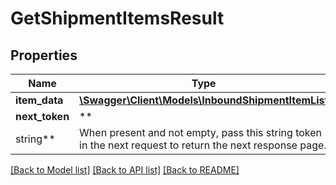 # GetShipmentItemsResult

## Properties

Name | Type | Description | Notes
------------ | ------------- | ------------- | -------------
**item_data** | [**\Swagger\Client\Models\InboundShipmentItemList**](InboundShipmentItemList.md) |  | [optional]
**next_token** | **
string** | When present and not empty, pass this string token in the next request to return the next response page. | [optional]

[[Back to Model list]](../../README.md#documentation-for-models) [[Back to API list]](../../README.md#documentation-for-api-endpoints) [[Back to README]](../../README.md)

